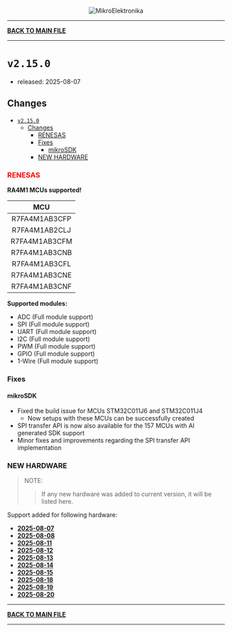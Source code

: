 <p align="center">
  <img src="http://www.mikroe.com/img/designs/beta/logo_small.png?raw=true" alt="MikroElektronika"/>
</p>

---

**[BACK TO MAIN FILE](../../changelog.md)**

---

# `v2.15.0`

+ released: 2025-08-07

## Changes

- [`v2.15.0`](#v2150)
  - [Changes](#changes)
    - [RENESAS](#renesas)
    - [Fixes](#fixes)
      - [mikroSDK](#mikrosdk)
    - [NEW HARDWARE](#new-hardware)

### <font color=red>RENESAS</font>

**RA4M1 MCUs supported!**

|       MCU       |
|  :------------: |
|  R7FA4M1AB3CFP  |
|  R7FA4M1AB2CLJ  |
|  R7FA4M1AB3CFM  |
|  R7FA4M1AB3CNB  |
|  R7FA4M1AB3CFL  |
|  R7FA4M1AB3CNE  |
|  R7FA4M1AB3CNF  |

**Supported modules:**

+ ADC (Full module support)
+ SPI (Full module support)
+ UART (Full module support)
+ I2C (Full module support)
+ PWM (Full module support)
+ GPIO (Full module support)
+ 1-Wire (Full module support)

### Fixes

#### mikroSDK

- Fixed the build issue for MCUs STM32C011J6 and STM32C011J4
  - Now setups with these MCUs can be successfully created
- SPI transfer API is now also available for the 157 MCUs with AI generated SDK support
- Minor fixes and improvements regarding the SPI transfer API implementation

### NEW HARDWARE

> NOTE:
>> If any new hardware was added to current version, it will be listed here.

Support added for following hardware:

+ **[2025-08-07](./new_hw/2025-08-07.md)**
+ **[2025-08-08](./new_hw/2025-08-08.md)**
+ **[2025-08-11](./new_hw/2025-08-11.md)**
+ **[2025-08-12](./new_hw/2025-08-12.md)**
+ **[2025-08-13](./new_hw/2025-08-13.md)**
+ **[2025-08-14](./new_hw/2025-08-14.md)**
+ **[2025-08-15](./new_hw/2025-08-15.md)**
+ **[2025-08-18](./new_hw/2025-08-18.md)**
+ **[2025-08-19](./new_hw/2025-08-19.md)**
+ **[2025-08-20](./new_hw/2025-08-20.md)**

---

**[BACK TO MAIN FILE](../../changelog.md)**

---

